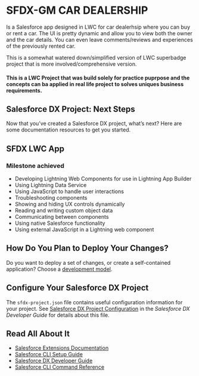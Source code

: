 # SFDX-GM CAR DEALERSHIP

Is a Salesforce app designed in LWC for car dealerhsip where you can buy or rent a car. The UI is pretty dynamic and allow you to view both the owner and the car details. You can even leave comments/reviews and experiences of the previously rented car.

This is a somewhat watered down/simplified version of LWC superbadge project that is more involved/comprehensive version.


#### This is a LWC Project that was build solely for practice puprpose and the concepts can ba applied in real life project to solves uniques business requirements.


## Salesforce DX Project: Next Steps
Now that you’ve created a Salesforce DX project, what’s next? Here are some documentation resources to get you started.

## SFDX LWC App
### Milestone achieved
- Developing Lightning Web Components for use in Lightning App Builder
- Using Lightning Data Service
- Using JavaScript to handle user interactions
- Troubleshooting components
- Showing and hiding UX controls dynamically
- Reading and writing custom object data
- Communicating between components
- Using native Salesforce functionality
- Using external JavaScript in a Lightning web component

## How Do You Plan to Deploy Your Changes?

Do you want to deploy a set of changes, or create a self-contained application? Choose a [development model](https://developer.salesforce.com/tools/vscode/en/user-guide/development-models).

## Configure Your Salesforce DX Project

The `sfdx-project.json` file contains useful configuration information for your project. See [Salesforce DX Project Configuration](https://developer.salesforce.com/docs/atlas.en-us.sfdx_dev.meta/sfdx_dev/sfdx_dev_ws_config.htm) in the _Salesforce DX Developer Guide_ for details about this file.

## Read All About It

- [Salesforce Extensions Documentation](https://developer.salesforce.com/tools/vscode/)
- [Salesforce CLI Setup Guide](https://developer.salesforce.com/docs/atlas.en-us.sfdx_setup.meta/sfdx_setup/sfdx_setup_intro.htm)
- [Salesforce DX Developer Guide](https://developer.salesforce.com/docs/atlas.en-us.sfdx_dev.meta/sfdx_dev/sfdx_dev_intro.htm)
- [Salesforce CLI Command Reference](https://developer.salesforce.com/docs/atlas.en-us.sfdx_cli_reference.meta/sfdx_cli_reference/cli_reference.htm)
